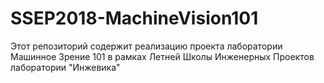 # SSEP2018-MachineVision101
Этот репозиторий содержит реализацию проекта лаборатории Машинное Зрение 101 в рамках Летней Школы Инженерных Проектов лаборатории "Инжевика"
